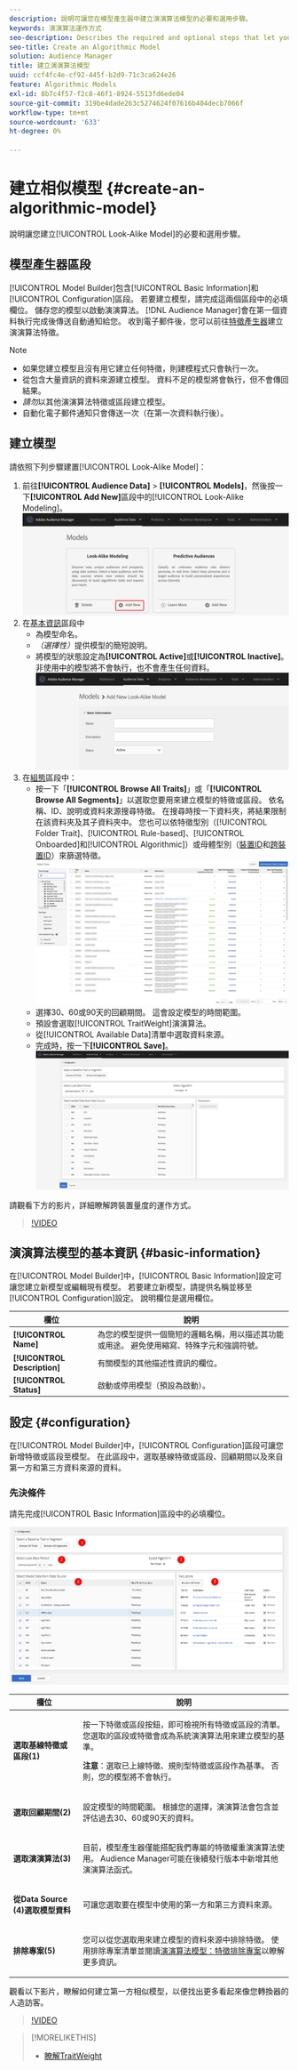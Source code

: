 ```yaml
---
description: 說明可讓您在模型產生器中建立演演算法模型的必要和選用步驟。
keywords: 演演算法運作方式
seo-description: Describes the required and optional steps that let you create an algorithmic model in Model Builder.
seo-title: Create an Algorithmic Model
solution: Audience Manager
title: 建立演演算法模型
uuid: ccf4fc4e-cf92-445f-b2d9-71c3ca624e26
feature: Algorithmic Models
exl-id: 8b7c4f57-f2c8-46f1-8924-5513fd6ede04
source-git-commit: 319be4dade263c5274624f07616b404decb7066f
workflow-type: tm+mt
source-wordcount: '633'
ht-degree: 0%

---
```


# 建立相似模型 {#create-an-algorithmic-model}

說明讓您建立[!UICONTROL Look-Alike Model]的必要和選用步驟。

## 模型產生器區段

[!UICONTROL Model Builder]包含[!UICONTROL Basic Information]和[!UICONTROL Configuration]區段。 若要建立模型，請完成這兩個區段中的必填欄位。 儲存您的模型以啟動演演算法。 [!DNL Audience Manager]會在第一個資料執行完成後傳送自動通知給您。 收到電子郵件後，您可以前往[特徵產生器](../../features/traits/about-trait-builder.md)建立演演算法特徵。

>[!NOTE]
>
>* 如果您建立模型且沒有用它建立任何特徵，則建模程式只會執行一次。
>* 從包含大量資訊的資料來源建立模型。 資料不足的模型將會執行，但不會傳回結果。
>* *請勿*&#x200B;以其他演演算法特徵或區段建立模型。
>* 自動化電子郵件通知只會傳送一次（在第一次資料執行後）。

## 建立模型

請依照下列步驟建置[!UICONTROL Look-Alike Model]：

1. 前往&#x200B;**[!UICONTROL Audience Data]** > **[!UICONTROL Models]**，然後按一下&#x200B;**[!UICONTROL Add New]**&#x200B;區段中的[!UICONTROL Look-Alike Modeling]。
   ![相似新增](assets/look-alike-add.png)
1. 在[基本資訊](../../features/algorithmic-models/create-model.md#basic-information)區段中
   * 為模型命名。
   * *（選擇性）*&#x200B;提供模型的簡短說明。
   * 將模型的狀態設定為&#x200B;**[!UICONTROL Active]**&#x200B;或&#x200B;**[!UICONTROL Inactive]**。 非使用中的模型將不會執行，也不會產生任何資料。
     ![相似 — 基本](assets/look-alike-basic.png)
1. 在[組態](../../features/algorithmic-models/create-model.md#configuration)區段中：
   * 按一下「**[!UICONTROL Browse All Traits]**」或「**[!UICONTROL Browse All Segments]**」以選取您要用來建立模型的特徵或區段。 依名稱、ID、說明或資料來源搜尋特徵。 在搜尋時按一下資料夾，將結果限制在該資料夾及其子資料夾中。 您也可以依特徵型別（[!UICONTROL Folder Trait]、[!UICONTROL Rule-based]、[!UICONTROL Onboarded]和[!UICONTROL Algorithmic]）或母體型別（[裝置ID](../../reference/ids-in-aam.md)和[跨裝置ID](../../reference/ids-in-aam.md)）來篩選特徵。
     ![瀏覽特徵](assets/browse-traits.png)
   * 選擇30、60或90天的回顧期間。 這會設定模型的時間範圍。
   * 預設會選取[!UICONTROL TraitWeight]演演算法。
   * 從[!UICONTROL Available Data]清單中選取資料來源。
   * 完成時，按一下&#x200B;**[!UICONTROL Save]**。
     ![相似組態](assets/look-alike-configuration.png)

請觀看下方的影片，詳細瞭解跨裝置量度的運作方式。

>[!VIDEO](https://experienceleague.adobe.com/docs/audience-manager-learn/tutorials/build-and-manage-audiences/profile-merge/understanding-cross-device-metrics-in-audience-manager.html?lang=zh-Hant)

## 演演算法模型的基本資訊 {#basic-information}

<!-- r_model_basic.xml -->

在[!UICONTROL Model Builder]中，[!UICONTROL Basic Information]設定可讓您建立新模型或編輯現有模型。 若要建立新模型，請提供名稱並移至[!UICONTROL Configuration]設定。 說明欄位是選用欄位。

| 欄位 | 說明 |
|---|---|
| **[!UICONTROL Name]** | 為您的模型提供一個簡短的邏輯名稱，用以描述其功能或用途。 避免使用縮寫、特殊字元和強調符號。 |
| **[!UICONTROL Description]** | 有關模型的其他描述性資訊的欄位。 |
| **[!UICONTROL Status]** | 啟動或停用模型（預設為啟動）。 |

## 設定 {#configuration}

在[!UICONTROL Model Builder]中，[!UICONTROL Configuration]區段可讓您新增特徵或區段至模型。 在此區段中，選取基線特徵或區段、回顧期間以及來自第一方和第三方資料來源的資料。

<!-- r_model_configuration.xml -->

### 先決條件

請先完成[!UICONTROL Basic Information]區段中的必填欄位。

![](assets/lam_exclude_traits_numbered.png)

<table id="table_7A6BE5E5498D4776A30323B743954150"> 
 <thead> 
  <tr> 
   <th colname="col1" class="entry"> 欄位 </th> 
   <th colname="col2" class="entry"> 說明 </th> 
  </tr> 
 </thead>
 <tbody> 
  <tr> 
   <td colname="col1"> <p><b>選取基線特徵或區段(1)</b> </p> </td> 
   <td colname="col2"> <p>按一下特徵或區段按鈕，即可檢視所有特徵或區段的清單。 您選取的區段或特徵會成為系統演演算法用來建立模型的基準。 </p> <p> <p><b>注意</b>：選取已上線特徵、規則型特徵或區段作為基準。 否則，您的模型將不會執行。 </p> </p> </td> 
  </tr> 
  <tr> 
   <td colname="col1"> <p><b>選取回顧期間(2)</b> </p> </td> 
   <td colname="col2"> <p>設定模型的時間範圍。 根據您的選擇，演演算法會包含並評估過去30、60或90天的資料。 </p> </td> 
  </tr> 
  <tr> 
   <td colname="col1"> <p><b>選取演演算法(3)</b> </p> </td> 
   <td colname="col2"> <p>目前，模型產生器僅能搭配我們專屬的<span class="keyword">特徵權重</span>演演算法使用。 <span class="keyword"> Audience Manager</span>可能在後續發行版本中新增其他演演算法函式。 </p> </td>
  </tr>
  <tr> 
   <td colname="col1"> <p><b>從Data Source (4)選取模型資料</b> </p> </td> 
   <td colname="col2"> <p>可讓您選取要在模型中使用的第一方和第三方資料來源。 </p> </td>
  </tr> 
  <tr> 
   <td colname="col1"> <p><b>排除專案(5)</b> </p> </td> 
   <td colname="col2"> <p>您可以從您選取用來建立模型的資料來源中排除特徵。 使用<span class="wintitle">排除專案</span>清單並閱讀<a href="../../features/algorithmic-models/trait-exclusion-algo-models.md">演演算法模型：特徵排除專案</a>以瞭解更多資訊。 </p> </td>
  </tr> 
 </tbody>
</table>

觀看以下影片，瞭解如何建立第一方相似模型，以便找出更多看起來像您轉換器的人造訪客。

>[!VIDEO](https://video.tv.adobe.com/v/23504/)

>[!MORELIKETHIS]
>
>* [瞭解TraitWeight](../../features/algorithmic-models/understanding-models.md#understanding-traitweight)

